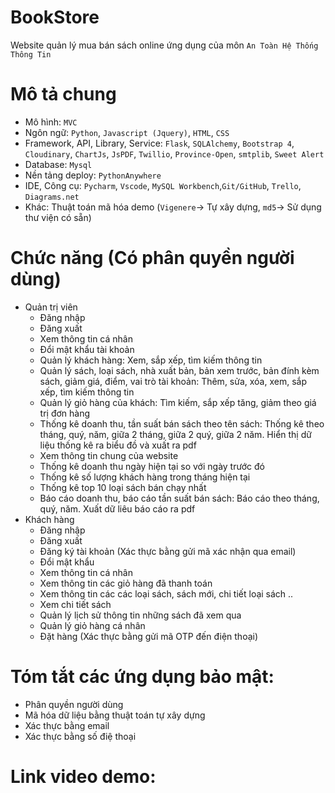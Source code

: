 # BookStore
Website quản lý mua bán sách online ứng dụng của môn `An Toàn Hệ Thống Thông Tin`

# Mô tả chung
- Mô hình: `MVC`
- Ngôn ngữ: `Python`, `Javascript (Jquery)`, `HTML`, `CSS`
- Framework, API, Library, Service: `Flask`, `SQLAlchemy`, `Bootstrap 4`, `Cloudinary`, `ChartJs`, `JsPDF`,  `Twillio`, `Province-Open`, `smtplib`,  `Sweet Alert`
- Database: `Mysql`
- Nền tảng deploy: `PythonAnywhere`
- IDE, Công cụ: `Pycharm`, `Vscode`, `MySQL Workbench`,`Git/GitHub`, `Trello`, `Diagrams.net`
- Khác: Thuật toán mã hóa demo (`Vigenere`-> Tự xây dựng, `md5`-> Sử dụng thư viện có sẵn)

# Chức năng (Có phân quyền người dùng)
- Quản trị viên
   + Đăng nhập
   + Đăng xuất
   + Xem thông tin cá nhân
   + Đổi mật khẩu tài khoản
   + Quản lý khách hàng: Xem, sắp xếp, tìm kiếm thông tin
   + Quản lý sách, loại sách, nhà xuất bản, bản xem trước, bản đính kèm sách, giảm giá, điểm, vai trò tài khoản: Thêm, sửa, xóa, xem, sắp xếp, tìm kiếm thông tin
   + Quản lý giỏ hàng của khách: Tìm kiếm, sắp xếp tăng, giảm theo giá trị đơn hàng
   + Thống kê doanh thu, tần suất bán sách theo tên sách: Thống kê theo tháng, quý, năm, giữa 2 tháng, giữa 2 quý, giữa 2 năm. Hiển thị dữ liệu thống kê ra biểu đồ và xuất ra pdf
   + Xem thông tin chung của website
   + Thống kê doanh thu ngày hiện tại so với ngày trước đó
   + Thống kê số lượng khách hàng trong tháng hiện tại
   + Thống kê top 10 loại sách bán chạy nhất
   + Báo cáo doanh thu, báo cáo tần suất bán sách: Báo cáo theo tháng, quý, năm. Xuất dữ liêu báo cáo ra pdf
- Khách hàng
   + Đăng nhập
   + Đăng xuất
   + Đăng ký tài khoản (Xác thực bằng gửi mã xác nhận qua email)
   + Đổi mật khẩu
   + Xem thông tin cá nhân
   + Xem thông tin các giỏ hàng đã thanh toán
   + Xem thông tin các các loại sách, sách mới, chi tiết loại sách ..
   + Xem chi tiết sách
   + Quản lý lịch sử thông tin những sách đã xem qua
   + Quản lý giỏ hàng cá nhân
   + Đặt hàng (Xác thực bằng gửi mã OTP đến điện thoại)
   
# Tóm tắt các ứng dụng bảo mật: 
   - Phân quyền người dùng
   - Mã hóa dữ liệu bằng thuật toán tự xây dựng
   - Xác thực bằng email
   - Xác thực bằng số điệ thoại
# Link video demo: 
